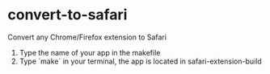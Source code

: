 # convert-to-safari
Convert any Chrome/Firefox extension to Safari

1. Type the name of your app in the makefile 
2. Type ´make´ in your terminal, the app is located in safari-extension-build
